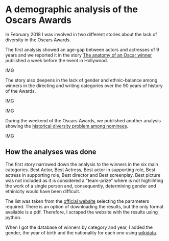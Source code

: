 # A demographic analysis of the Oscars Awards

In February 2018 I was involved in two different stories about the lack of diversity in the Oscars Awards. 

The first analysis showed an age-gap between actors and actresses of 9 years and we reported it in the story [The anatomy of an Oscar winner](https://news.sky.com/story/anatomy-of-an-oscar-winner-11635455) published a week before the event in Hollywood. 

IMG

The story also deepens in the lack of gender and ethnic-balance among winners in the directing and writing categories over the 90 years of history of the Awards.  

IMG

IMG

During the weekend of the Oscars Awards, we published another analysis showing the [historical diversity problem among nominees](https://news.sky.com/story/the-oscars-and-the-problem-with-diversity-11644969). 

IMG

## How the analyses was done

The first story narrowed down the analysis to the winners in the six main categories. Best Actor, Best Actress, Best actor in supporting role, Best actress in supporting role, Best director and Best screenplay. Best picture was not included as it is considered a "team-prize" where is not highlihting the work of a single person and, consequently, determining gender and ethinicity would have been difficult. 

The list was taken from the [official website](http://awardsdatabase.oscars.org/) selecting the parameters required. There is an option of downloading the results, but the only format available is a pdf. Therefore, I scraped the website with the results using python. 

When I got the database of winners by category and year, I added the gender, the year of birth and the nationality for each one using [wikidata](https://www.wikidata.org/wiki/Wikidata:Main_Page).  
